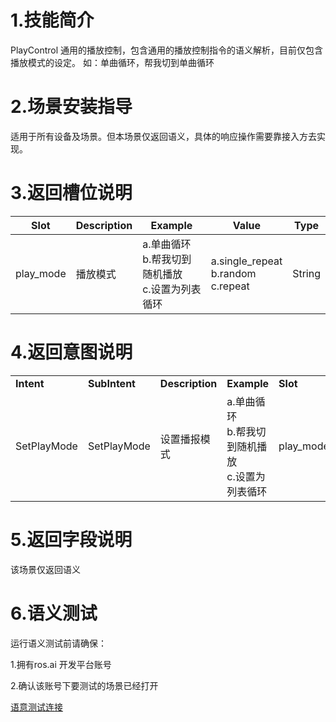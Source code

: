 # 1.技能简介

PlayControl 通用的播放控制，包含通用的播放控制指令的语义解析，目前仅包含播放模式的设定。
如：单曲循环，帮我切到单曲循环

# 2.场景安装指导
适用于所有设备及场景。但本场景仅返回语义，具体的响应操作需要靠接入方去实现。

# 3.返回槽位说明

| **Slot** | **Description** | **Example** |**Value** | **Type** |
| ------------ | ------------ | ------------ | ------------ | ------- |
|play_mode|播放模式|a.单曲循环<br/>b.帮我切到随机播放<br/>c.设置为列表循环|a.single_repeat<br/>b.random<br/>c.repeat|String|

# 4.返回意图说明

<table>

<tr>

<td><b>Intent</b></td>

<td><b>SubIntent</b></td>

<td><b>Description</b></td>

<td><b>Example</b></td>

<td><b>Slot</b></td>

<td><b>Context</b></td>

</tr>


<tr>

 <td> SetPlayMode </td>

  <td >SetPlayMode</td>

   <td >设置播报模式</td>

   <td>a.单曲循环<br/>b.帮我切到随机播放<br/>c.设置为列表循环</td>
   
   <td>play_mode</td>
   
   <td >无</td>

</tr>


</table>

# 5.返回字段说明
该场景仅返回语义

# 6.语义测试
运行语义测试前请确保：

1.拥有ros.ai 开发平台账号

2.确认该账号下要测试的场景已经打开

[语意测试连接](https://passport.ros.ai/#/login)


